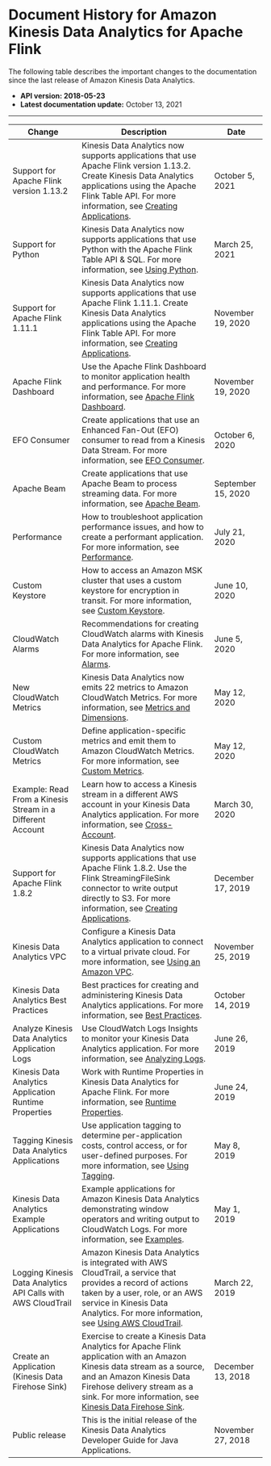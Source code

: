 # Document History for Amazon Kinesis Data Analytics for Apache Flink<a name="doc-history"></a>

The following table describes the important changes to the documentation since the last release of Amazon Kinesis Data Analytics\.
+ **API version: 2018\-05\-23** 
+ **Latest documentation update:** October 13, 2021


****  

| Change | Description | Date | 
| --- | --- | --- | 
| Support for Apache Flink version 1\.13\.2 | Kinesis Data Analytics now supports applications that use Apache Flink version 1\.13\.2\. Create Kinesis Data Analytics applications using the Apache Flink Table API\. For more information, see [Creating Applications](how-creating-apps.md)\.  | October 5, 2021 | 
| Support for Python | Kinesis Data Analytics now supports applications that use Python with the Apache Flink Table API & SQL\. For more information, see [Using Python](how-python.md)\.  | March 25, 2021 | 
| Support for Apache Flink 1\.11\.1 | Kinesis Data Analytics now supports applications that use Apache Flink 1\.11\.1\. Create Kinesis Data Analytics applications using the Apache Flink Table API\. For more information, see [Creating Applications](how-creating-apps.md)\.  | November 19, 2020 | 
| Apache Flink Dashboard | Use the Apache Flink Dashboard to monitor application health and performance\. For more information, see [Apache Flink Dashboard](how-dashboard.md)\.  | November 19, 2020 | 
| EFO Consumer | Create applications that use an Enhanced Fan\-Out \(EFO\) consumer to read from a Kinesis Data Stream\. For more information, see [EFO Consumer](examples-efo.md)\.  | October 6, 2020 | 
| Apache Beam | Create applications that use Apache Beam to process streaming data\. For more information, see [Apache Beam](examples-beam.md)\.  | September 15, 2020 | 
| Performance | How to troubleshoot application performance issues, and how to create a performant application\. For more information, see [Performance](performance.md)\.  | July 21, 2020 | 
| Custom Keystore | How to access an Amazon MSK cluster that uses a custom keystore for encryption in transit\. For more information, see [Custom Keystore](example-keystore.md)\.  | June 10, 2020 | 
| CloudWatch Alarms | Recommendations for creating CloudWatch alarms with Kinesis Data Analytics for Apache Flink\. For more information, see [Alarms](monitoring-metrics-alarms.md)\.  | June 5, 2020 | 
| New CloudWatch Metrics | Kinesis Data Analytics now emits 22 metrics to Amazon CloudWatch Metrics\. For more information, see [Metrics and Dimensions](metrics-dimensions.md)\.  | May 12, 2020 | 
| Custom CloudWatch Metrics | Define application\-specific metrics and emit them to Amazon CloudWatch Metrics\. For more information, see [Custom Metrics](monitoring-metrics-custom.md)\.  | May 12, 2020 | 
| Example: Read From a Kinesis Stream in a Different Account | Learn how to access a Kinesis stream in a different AWS account in your Kinesis Data Analytics application\. For more information, see [Cross\-Account](examples-cross.md)\.  | March 30, 2020 | 
| Support for Apache Flink 1\.8\.2 | Kinesis Data Analytics now supports applications that use Apache Flink 1\.8\.2\. Use the Flink StreamingFileSink connector to write output directly to S3\. For more information, see [Creating Applications](how-creating-apps.md)\.  | December 17, 2019 | 
| Kinesis Data Analytics VPC | Configure a Kinesis Data Analytics application to connect to a virtual private cloud\. For more information, see [Using an Amazon VPC](vpc.md)\.  | November 25, 2019 | 
| Kinesis Data Analytics Best Practices | Best practices for creating and administering Kinesis Data Analytics applications\. For more information, see [Best Practices](best-practices.md)\.  | October 14, 2019 | 
| Analyze Kinesis Data Analytics Application Logs | Use CloudWatch Logs Insights to monitor your Kinesis Data Analytics application\. For more information, see [Analyzing Logs](cloudwatch-logs-reading.md)\.  | June 26, 2019 | 
| Kinesis Data Analytics Application Runtime Properties | Work with Runtime Properties in Kinesis Data Analytics for Apache Flink\. For more information, see [Runtime Properties](how-properties.md)\.  | June 24, 2019 | 
| Tagging Kinesis Data Analytics Applications | Use application tagging to determine per\-application costs, control access, or for user\-defined purposes\. For more information, see [Using Tagging](how-tagging.md)\.  | May 8, 2019 | 
| Kinesis Data Analytics Example Applications | Example applications for Amazon Kinesis Data Analytics demonstrating window operators and writing output to CloudWatch Logs\. For more information, see [Examples](examples.md)\.  | May 1, 2019 | 
| Logging Kinesis Data Analytics API Calls with AWS CloudTrail | Amazon Kinesis Data Analytics is integrated with AWS CloudTrail, a service that provides a record of actions taken by a user, role, or an AWS service in Kinesis Data Analytics\. For more information, see [Using AWS CloudTrail](logging-using-cloudtrail.md)\.  | March 22, 2019 | 
| Create an Application \(Kinesis Data Firehose Sink\) | Exercise to create a Kinesis Data Analytics for Apache Flink application with an Amazon Kinesis data stream as a source, and an Amazon Kinesis Data Firehose delivery stream as a sink\. For more information, see [Kinesis Data Firehose Sink](get-started-exercise-fh.md)\.  | December 13, 2018 | 
| Public release | This is the initial release of the Kinesis Data Analytics Developer Guide for Java Applications\. | November 27, 2018 | 